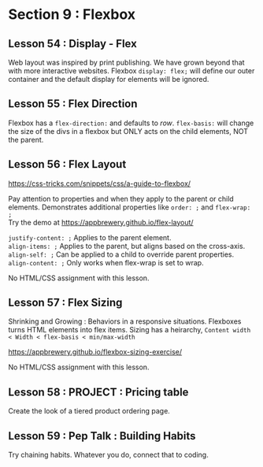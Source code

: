 # Section 9 : Flexbox
## Lesson 54 : Display - Flex

Web layout was inspired by print publishing. We have grown beyond that with more interactive websites. Flexbox ```display: flex;``` will define our outer container and the default display for elements will be ignored.  

## Lesson 55 : Flex Direction

Flexbox has a ```flex-direction:``` and defaults to *row*.  ```flex-basis:``` will change the size of the divs in a flexbox but ONLY acts on the child elements, NOT the parent.  

## Lesson 56 : Flex Layout

https://css-tricks.com/snippets/css/a-guide-to-flexbox/  

Pay attention to properties and when they apply to the parent or child elements. Demonstrates additional properties like ```order: ;``` and ```flex-wrap: ;```  
Try the demo at https://appbrewery.github.io/flex-layout/  

```justify-content: ;``` Applies to the parent element.  
```align-items: ;``` Applies to the parent, but aligns based on the cross-axis.  
```align-self: ;``` Can be applied to a child to override parent properties.  
```align-content: ;``` Only works when flex-wrap is set to wrap.  

No HTML/CSS assignment with this lesson.  

## Lesson 57 : Flex Sizing

Shrinking and Growing : Behaviors in a responsive situations. Flexboxes
turns HTML elements into flex items. Sizing has a heirarchy, ```Content width < Width < flex-basis < min/max-width ```  

https://appbrewery.github.io/flexbox-sizing-exercise/  

No HTML/CSS assignment with this lesson.  

## Lesson 58 : PROJECT : Pricing table

Create the look of a tiered product ordering page. 

## Lesson 59 : Pep Talk : Building Habits

Try chaining habits. Whatever you do, connect that to coding.
